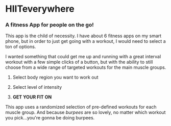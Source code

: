 # HIITeverywhere
### A fitness App for people on the go!
This app is the child of necessity.  I have about 6 fitness apps on my smart phone, but in order to just get going with a workout, I would need to select a ton of options.

I wanted something that could get me up and running with a great interval workout with a few simple clicks of a button, but with the ability to still choose from a wide range of targeted workouts for the main muscle groups.

1. Select body region you want to work out

2. Select level of intensity

3. **GET YOUR FIT ON**

This app uses a randomized selection of pre-defined workouts for each muscle group.  And because *burpees* are so lovely, no matter which workout you pick...you're gonna be doing burpees.
